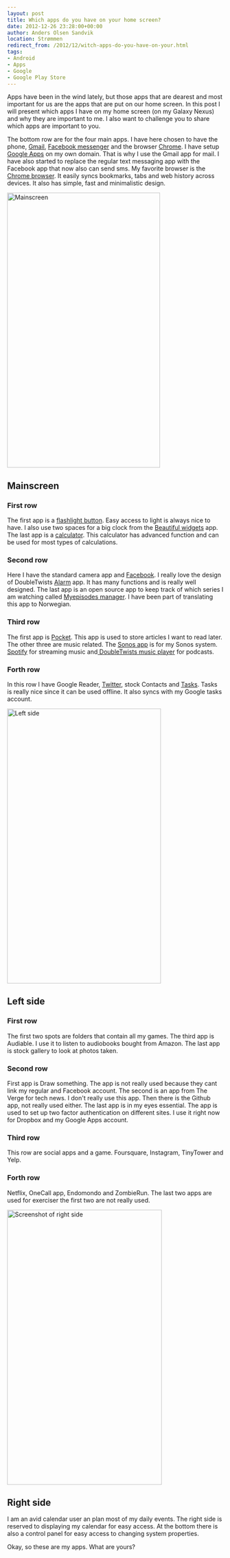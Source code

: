 ```yaml
---
layout: post
title: Which apps do you have on your home screen?
date: 2012-12-26 23:28:00+00:00
author: Anders Olsen Sandvik
location: Strømmen
redirect_from: /2012/12/witch-apps-do-you-have-on-your.html
tags:
- Android
- Apps
- Google
- Google Play Store
---
```

Apps have been in the wind lately, but those apps that are dearest and most important for us are the apps that are put on our home screen. In this post I will present which apps I have on my home screen (on my Galaxy Nexus) and why they are important to me. I also want to challenge you to share which apps are important to you.

The bottom row are for the four main apps. I have here chosen to have the phone, <a href="https://play.google.com/store/apps/details?id=com.google.android.gm" target="_blank">Gmail</a>, <a href="https://play.google.com/store/apps/details?id=com.facebook.orca" target="_blank">Facebook messenger</a> and the browser <a href="https://play.google.com/store/apps/details?id=com.android.chrome" target="_blank">Chrome</a>. I have setup <a href="http://www.google.com/a" target="_blank">Google Apps</a> on my own domain. That is why I use the Gmail app for mail. I have also started to replace the regular text messaging app with the Facebook app that now also can send sms. My favorite browser is the <a href="https://play.google.com/store/apps/details?id=com.android.chrome" target="_blank">Chrome browser</a>. It easily syncs bookmarks, tabs and web history across devices. It also has simple, fast and minimalistic design.

<img height="640" src="http://3.bp.blogspot.com/-VoHmBhVVDgo/UNtKyDsrFSI/AAAAAAAAQt4/etH-nASfSxE/s640/Screenshot_2012-12-26-19-28-41.png" alt="Mainscreen" width="356" /></a>

## Mainscreen

### First row

The first app is a <a href="https://play.google.com/store/apps/details?id=com.devuni.flashlight" target="_blank">flashlight button</a>. Easy access to light is always nice to have. I also use two spaces for a big clock from the <a href="https://play.google.com/store/apps/details?id=com.levelup.beautifulwidgets" target="_blank">Beautiful widgets</a> app. The last app is a <a href="https://play.google.com/store/apps/details?id=uk.co.nickfines.RealCalc" target="_blank">calculator</a>. This calculator has advanced function and can be used for most types of calculations.

### Second row

Here I have the standard camera app and <a href="https://play.google.com/store/apps/details?id=com.facebook.katana" target="_blank">Facebook</a>. I really love the design of DoubleTwists <a href="https://play.google.com/store/apps/details?id=com.doubleTwist.alarmClock" target="_blank">Alarm</a> app. It has many functions and is really well designed. The last app is an open source app to keep track of which series I am watching called <a href="https://play.google.com/store/apps/details?id=eu.vranckaert.episodeWatcher" target="_blank">Myepisodes manager</a>. I have been part of translating this app to Norwegian.

### Third row

The first app is <a href="https://play.google.com/store/apps/details?id=com.ideashower.readitlater.pro" target="_blank">Pocket</a>. This app is used to store articles I want to read later. The other three are music related. The <a href="https://play.google.com/store/apps/details?id=com.sonos.acr" target="_blank">Sonos app</a> is for my Sonos system. <a href="https://play.google.com/store/apps/details?id=com.spotify.music" target="_blank">Spotify</a> for streaming music and<a href="https://play.google.com/store/apps/details?id=com.doubleTwist.androidPlayer" target="_blank"> DoubleTwists music player</a> for podcasts.

### Forth row

In this row I have Google Reader, <a href="https://play.google.com/store/apps/details?id=com.twitter.android" target="_blank">Twitter</a>, stock Contacts and <a href="https://play.google.com/store/apps/details?id=ch.teamtasks.tasks.paid" target="_blank">Tasks</a>. Tasks is really nice since it can be used offline. It also syncs with my Google tasks account.

<img height="640" src="http://2.bp.blogspot.com/-yS-j1pUTea0/UNtKw_IWr1I/AAAAAAAAQt0/mEZTaAUI1h4/s640/Screenshot_2012-12-26-19-28-33.png" alt="Left side" width="358" />

## Left side

### First row

The first two spots are folders that contain all my games. The third app is Audiable. I use it to listen to audiobooks bought from Amazon. The last app is stock gallery to look at photos taken.

### Second row

First app is Draw something. The app is not really used because they cant link my regular and Facebook account. The second is an app from The Verge for tech news. I don't really use this app. Then there is the Github app, not really used either. The last app is in my eyes essential. The app is used to set up two factor authentication on different sites. I use it right now for Dropbox and my Google Apps account.

### Third row

This row are social apps and a game. Foursquare, Instagram, TinyTower and Yelp.

### Forth row

Netflix, OneCall app, Endomondo and ZombieRun. The last two apps are used for exerciser the first two are not really used.

<img height="640" src="http://3.bp.blogspot.com/-_PuShVCoVpE/UNtKzPKoeUI/AAAAAAAAQuE/Uo7cGANtZI4/s640/Screenshot_2012-12-26-19-28-48.png" alt="Screenshot of right side" width="360" />

## Right side

I am an avid calendar user an plan most of my daily events. The right side is reserved to displaying my calendar for easy access. At the bottom there is also a control panel for easy access to changing system properties.

Okay, so these are my apps. What are yours?
